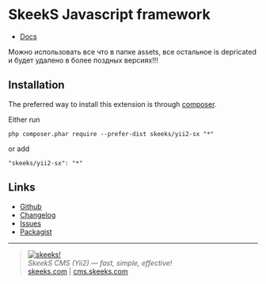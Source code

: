 SkeekS Javascript framework
===========================

* [Docs](https://docs.cms.skeeks.com/en/latest/javascript.html)


Можно использовать все что в папке assets, все остальное is depricated и будет удалено в более поздных версиях!!!


Installation
------------

The preferred way to install this extension is through [composer](http://getcomposer.org/download/).

Either run

```
php composer.phar require --prefer-dist skeeks/yii2-sx "*"
```

or add

```
"skeeks/yii2-sx": "*"
```


Links
----------
* [Github](https://github.com/skeeks-semenov/yii2-sx)
* [Changelog](https://github.com/skeeks-semenov/yii2-sx/blob/master/CHANGELOG.md)
* [Issues](https://github.com/skeeks-semenov/yii2-sx/issues)
* [Packagist](https://packagist.org/packages/skeeks/yii2-sx)


___

> [![skeeks!](https://skeeks.com/img/logo/logo-no-title-80px.png)](https://skeeks.com)  
<i>SkeekS CMS (Yii2) — fast, simple, effective!</i>  
[skeeks.com](https://skeeks.com) | [cms.skeeks.com](https://cms.skeeks.com)